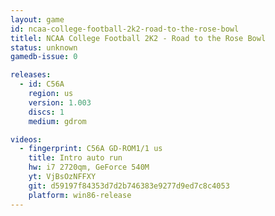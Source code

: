 ```yaml
---
layout: game
id: ncaa-college-football-2k2-road-to-the-rose-bowl
titlel: NCAA College Football 2K2 - Road to the Rose Bowl
status: unknown
gamedb-issue: 0

releases:
  - id: C56A
    region: us
    version: 1.003
    discs: 1
    medium: gdrom

videos:
  - fingerprint: C56A GD-ROM1/1 us
    title: Intro auto run
    hw: i7 2720qm, GeForce 540M
    yt: VjBsOzNFFXY
    git: d59197f84353d7d2b746383e9277d9ed7c8c4053
    platform: win86-release
---
```

